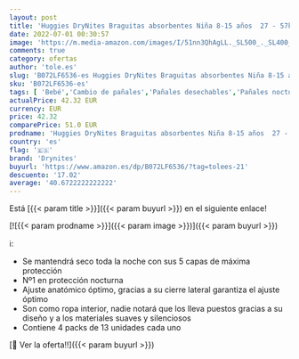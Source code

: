 ```yaml
---
layout: post
title: 'Huggies DryNites Braguitas absorbentes Niña 8-15 años  27 - 57kg   4 paquetes x 13 uds  52 unidades '
date: 2022-07-01 00:30:57
image: 'https://m.media-amazon.com/images/I/51nn3QhAgLL._SL500_._SL400_.jpg'
comments: true
category: ofertas
author: 'tole.es'
slug: 'B072LF6536-es Huggies DryNites Braguitas absorbentes Niña 8-15 años 27 -...'
sku: 'B072LF6536-es'
tags: [ 'Bebé','Cambio de pañales','Pañales desechables','Pañales nocturnos desechables','Pañales para bebé','drynites','huggies','🇪🇸', ]
actualPrice: 42.32 EUR
currency: EUR
price: 42.32
comparePrice: 51.0 EUR
prodname: 'Huggies DryNites Braguitas absorbentes Niña 8-15 años  27 - 57kg   4 paquetes x 13 uds  52 unidades '
country: 'es'
flag: '🇪🇸'
brand: 'Drynites'
buyurl: 'https://www.amazon.es/dp/B072LF6536/?tag=tolees-21'
descuento: '17.02'
average: '40.6722222222222'
---
```


Está [{{< param title >}}]({{< param buyurl >}}) en el siguiente enlace!

[![{{< param prodname >}}]({{< param image >}})]({{< param buyurl >}})

ℹ️:

- Se mantendrá seco toda la noche con sus 5 capas de máxima protección
- Nº1 en protección nocturna
- Ajuste anatómico óptimo, gracias a su cierre lateral garantiza el ajuste óptimo
- Son como ropa interior, nadie notará que los lleva puestos gracias a su diseño y a los materiales suaves y silenciosos
- Contiene 4 packs de 13 unidades cada uno

[🛒 Ver la oferta!!]({{< param buyurl >}})
